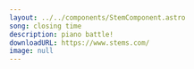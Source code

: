 ```yaml
---
layout: ../../components/StemComponent.astro
song: closing time
description: piano battle!
downloadURL: https://www.stems.com/
image: null
---
```

